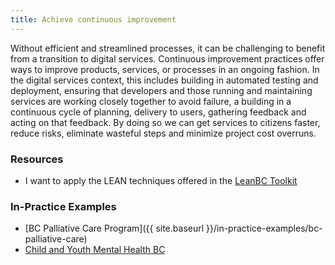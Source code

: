 ```yaml
---
title: Achieve continuous improvement
---
```


Without efficient and streamlined processes, it can be challenging to benefit from a transition to digital services. Continuous improvement practices offer ways to improve products, services, or processes in an ongoing fashion. In the digital services context, this includes building in automated testing and deployment, ensuring that developers and those running and maintaining services are working closely together to avoid failure, a building in a continuous cycle of planning, delivery to users, gathering feedback and acting on that feedback. By doing so we can get services to citizens faster, reduce risks, eliminate wasteful steps and minimize project cost overruns.

### Resources

* I want to apply the LEAN techniques offered in the [LeanBC Toolkit](https://lean.gov.bc.ca/Tools_DMAIC/Forms/Master%20List%20of%20All%20Resources.aspx)

### In-Practice Examples

* [BC Palliative Care Program]({{ site.baseurl }}/in-practice-examples/bc-palliative-care)
* [Child and Youth Mental Health BC](https://www2.gov.bc.ca/gov/content/health/managing-your-health/mental-health-substance-use/child-teen-mental-health)
